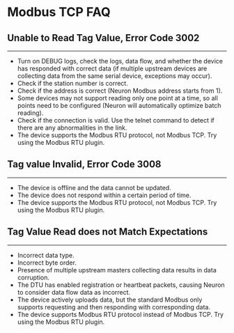 # Modbus TCP FAQ

## Unable to Read Tag Value, Error Code 3002
---
* Turn on DEBUG logs, check the logs, data flow, and whether the device has responded with correct data (if multiple upstream devices are collecting data from the same serial device, exceptions may occur).
* Check if the station number is correct.
* Check if the address is correct (Neuron Modbus address starts from 1).
* Some devices may not support reading only one point at a time, so all points need to be configured (Neuron will automatically optimize batch reading).
* Check if the connection is valid. Use the telnet command to detect if there are any abnormalities in the link.
* The device supports the Modbus RTU protocol, not Modbus TCP. Try using the Modbus RTU plugin.

## Tag value Invalid, Error Code 3008
---
* The device is offline and the data cannot be updated.
* The device does not respond within a certain period of time.
* The device supports the Modbus RTU protocol, not Modbus TCP. Try using the Modbus RTU plugin.

## Tag Value Read does not Match Expectations
---
* Incorrect data type.
* Incorrect byte order.
* Presence of multiple upstream masters collecting data results in data corruption.
* The DTU has enabled registration or heartbeat packets, causing Neuron to consider data flow data as incorrect.
* The device actively uploads data, but the standard Modbus only supports requesting and then responding with corresponding data.
* The device supports Modbus RTU protocol instead of Modbus TCP. Try using the Modbus RTU plugin.
